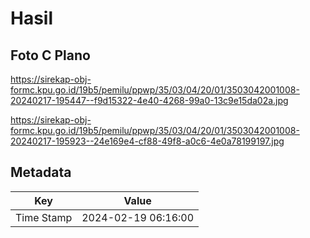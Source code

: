 # Hasil

## Foto C Plano

https://sirekap-obj-formc.kpu.go.id/19b5/pemilu/ppwp/35/03/04/20/01/3503042001008-20240217-195447--f9d15322-4e40-4268-99a0-13c9e15da02a.jpg

https://sirekap-obj-formc.kpu.go.id/19b5/pemilu/ppwp/35/03/04/20/01/3503042001008-20240217-195923--24e169e4-cf88-49f8-a0c6-4e0a78199197.jpg


## Metadata

| Key        | Value               |
| ---------- | ------------------- |
| Time Stamp | 2024-02-19 06:16:00 |



